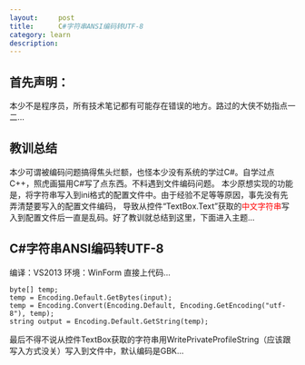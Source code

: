 ```yaml
---
layout:     post
title:      C#字符串ANSI编码转UTF-8
category: learn
description:
---
```


## 首先声明：
本少不是程序员，所有技术笔记都有可能存在错误的地方。路过的大侠不妨指点一二...

## 教训总结
本少可谓被编码问题搞得焦头烂额，也怪本少没有系统的学过C#。自学过点C++，照虎画猫用C#写了点东西。不料遇到文件编码问题。
本少原想实现的功能是，将字符串写入到ini格式的配置文件中。由于经验不足等等原因，事先没有先弄清楚要写入的配置文件编码，
导致从控件“TextBox.Text”获取的<span style="color:red">中文字符串</span>写入到配置文件后一直是乱码。好了教训就总结到这里，下面进入主题...

## C#字符串ANSI编码转UTF-8
编译：VS2013
环境：WinForm
直接上代码...

	byte[] temp;
    temp = Encoding.Default.GetBytes(input);
    temp = Encoding.Convert(Encoding.Default, Encoding.GetEncoding("utf-8"), temp);
    string output = Encoding.Default.GetString(temp);
	
最后不得不说从控件TextBox获取的字符串用WritePrivateProfileString（应该跟写入方式没关）写入到文件中，默认编码是GBK...




